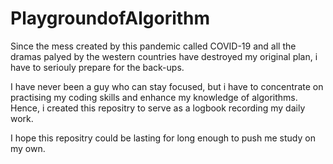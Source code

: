 # PlaygroundofAlgorithm
Since the mess created by this pandemic called COVID-19 and all the dramas palyed by the western countries have destroyed my original plan, i have to seriouly prepare for the back-ups. 

I have never been a guy who can stay focused, but i have to concentrate on practising my coding skills and enhance my knowledge of algorithms. Hence, i created 
this repositry to serve as a logbook recording my daily work. 

I hope this repositry could be lasting for long enough to push me study on my own. 


